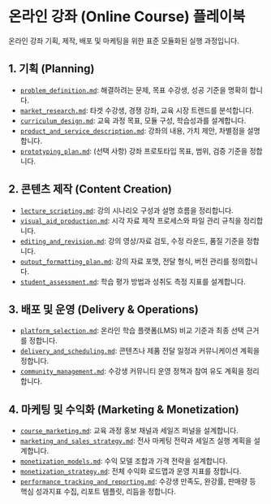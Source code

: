 # 온라인 강좌 (Online Course) 플레이북

온라인 강좌 기획, 제작, 배포 및 마케팅을 위한 표준 모듈화된 실행 과정입니다.

## 1. 기획 (Planning)

* [`problem_definition.md`](../modules/problem_definition.md): 해결하려는 문제, 목표 수강생, 성공 기준을 명확히 합니다.
* [`market_research.md`](../modules/market_research.md): 타겟 수강생, 경쟁 강좌, 교육 시장 트렌드를 분석합니다.
* [`curriculum_design.md`](../modules/curriculum_design.md): 교육 과정 목표, 모듈 구성, 학습성과를 설계합니다.
* [`product_and_service_description.md`](../modules/product_and_service_description.md): 강좌의 내용, 가치 제안, 차별점을 설명합니다.
* [`prototyping_plan.md`](../modules/prototyping_plan.md): (선택 사항) 강좌 프로토타입 목표, 범위, 검증 기준을 정합니다.

## 2. 콘텐츠 제작 (Content Creation)

* [`lecture_scripting.md`](../modules/lecture_scripting.md): 강의 시나리오 구성과 설명 흐름을 정리합니다.
* [`visual_aid_production.md`](../modules/visual_aid_production.md): 시각 자료 제작 프로세스와 파일 관리 규칙을 정리합니다.
* [`editing_and_revision.md`](../modules/editing_and_revision.md): 강의 영상/자료 검토, 수정 라운드, 품질 기준을 정합니다.
* [`output_formatting_plan.md`](../modules/output_formatting_plan.md): 강의 자료 포맷, 전달 형식, 버전 관리를 정의합니다.
* [`student_assessment.md`](../modules/student_assessment.md): 학습 평가 방법과 성취도 측정 지표를 설계합니다.

## 3. 배포 및 운영 (Delivery & Operations)

* [`platform_selection.md`](../modules/platform_selection.md): 온라인 학습 플랫폼(LMS) 비교 기준과 최종 선택 근거를 정합니다.
* [`delivery_and_scheduling.md`](../modules/delivery_and_scheduling.md): 콘텐츠나 제품 전달 일정과 커뮤니케이션 계획을 정합니다.
* [`community_management.md`](../modules/community_management.md): 수강생 커뮤니티 운영 정책과 참여 유도 계획을 정리합니다.

## 4. 마케팅 및 수익화 (Marketing & Monetization)

* [`course_marketing.md`](../modules/course_marketing.md): 교육 과정 홍보 채널과 세일즈 퍼널을 설계합니다.
* [`marketing_and_sales_strategy.md`](../modules/marketing_and_sales_strategy.md): 전사 마케팅 전략과 세일즈 실행 계획을 설계합니다.
* [`monetization_models.md`](../modules/monetization_models.md): 수익 모델 조합과 가격 전략을 설계합니다.
* [`monetization_strategy.md`](../modules/monetization_strategy.md): 전체 수익화 로드맵과 운영 지표를 정합니다.
* [`performance_tracking_and_reporting.md`](../modules/performance_tracking_and_reporting.md): 수강생 만족도, 완강률, 판매량 등 핵심 성과지표 수집, 리포트 템플릿, 리듬을 정합니다.
